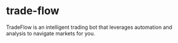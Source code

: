 # trade-flow
TradeFlow is an intelligent trading bot that leverages automation and analysis to navigate markets for you. 
